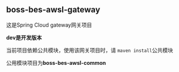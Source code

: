 ## boss-bes-awsl-gateway
这是Spring Cloud gateway网关项目

**dev是开发版本**

当前项目依赖公共模块，使用该网关项目时，请  `maven install`公共模块

公用模块项目为**boss-bes-awsl-common**